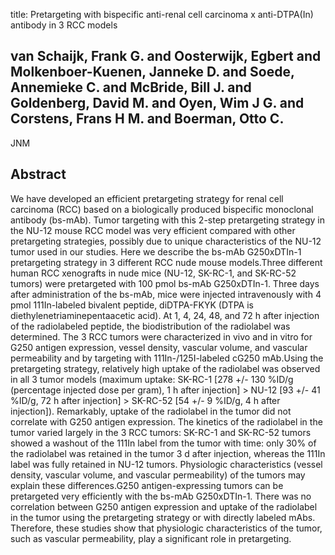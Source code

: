 title: Pretargeting with bispecific anti-renal cell carcinoma x anti-DTPA(In) antibody in 3 RCC models

## van Schaijk, Frank G. and Oosterwijk, Egbert and Molkenboer-Kuenen, Janneke D. and Soede, Annemieke C. and McBride, Bill J. and Goldenberg, David M. and Oyen, Wim J G. and Corstens, Frans H M. and Boerman, Otto C.
JNM


## Abstract
We have developed an efficient pretargeting strategy for renal cell carcinoma (RCC) based on a biologically produced bispecific monoclonal antibody (bs-mAb). Tumor targeting with this 2-step pretargeting strategy in the NU-12 mouse RCC model was very efficient compared with other pretargeting strategies, possibly due to unique characteristics of the NU-12 tumor used in our studies. Here we describe the bs-mAb G250xDTIn-1 pretargeting strategy in 3 different RCC nude mouse models.Three different human RCC xenografts in nude mice (NU-12, SK-RC-1, and SK-RC-52 tumors) were pretargeted with 100 pmol bs-mAb G250xDTIn-1. Three days after administration of the bs-mAb, mice were injected intravenously with 4 pmol 111In-labeled bivalent peptide, diDTPA-FKYK (DTPA is diethylenetriaminepentaacetic acid). At 1, 4, 24, 48, and 72 h after injection of the radiolabeled peptide, the biodistribution of the radiolabel was determined. The 3 RCC tumors were characterized in vivo and in vitro for G250 antigen expression, vessel density, vascular volume, and vascular permeability and by targeting with 111In-/125I-labeled cG250 mAb.Using the pretargeting strategy, relatively high uptake of the radiolabel was observed in all 3 tumor models (maximum uptake: SK-RC-1 [278 +/- 130 %ID/g (percentage injected dose per gram), 1 h after injection] > NU-12 [93 +/- 41 %ID/g, 72 h after injection] > SK-RC-52 [54 +/- 9 %ID/g, 4 h after injection]). Remarkably, uptake of the radiolabel in the tumor did not correlate with G250 antigen expression. The kinetics of the radiolabel in the tumor varied largely in the 3 RCC tumors: SK-RC-1 and SK-RC-52 tumors showed a washout of the 111In label from the tumor with time: only 30% of the radiolabel was retained in the tumor 3 d after injection, whereas the 111In label was fully retained in NU-12 tumors. Physiologic characteristics (vessel density, vascular volume, and vascular permeability) of the tumors may explain these differences.G250 antigen-expressing tumors can be pretargeted very efficiently with the bs-mAb G250xDTIn-1. There was no correlation between G250 antigen expression and uptake of the radiolabel in the tumor using the pretargeting strategy or with directly labeled mAbs. Therefore, these studies show that physiologic characteristics of the tumor, such as vascular permeability, play a significant role in pretargeting.

